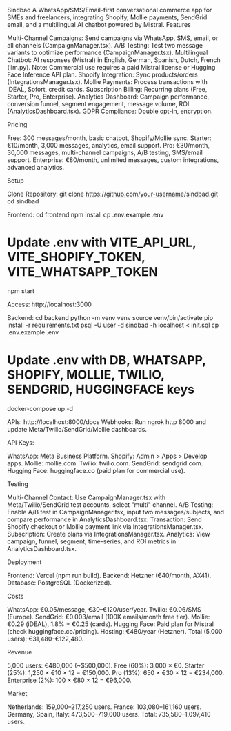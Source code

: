 Sindbad
A WhatsApp/SMS/Email-first conversational commerce app for SMEs and freelancers, integrating Shopify, Mollie payments, SendGrid email, and a multilingual AI chatbot powered by Mistral.
Features

Multi-Channel Campaigns: Send campaigns via WhatsApp, SMS, email, or all channels (CampaignManager.tsx).
A/B Testing: Test two message variants to optimize performance (CampaignManager.tsx).
Multilingual Chatbot: AI responses (Mistral) in English, German, Spanish, Dutch, French (llm.py). Note: Commercial use requires a paid Mistral license or Hugging Face Inference API plan.
Shopify Integration: Sync products/orders (IntegrationsManager.tsx).
Mollie Payments: Process transactions with iDEAL, Sofort, credit cards.
Subscription Billing: Recurring plans (Free, Starter, Pro, Enterprise).
Analytics Dashboard: Campaign performance, conversion funnel, segment engagement, message volume, ROI (AnalyticsDashboard.tsx).
GDPR Compliance: Double opt-in, encryption.

Pricing

Free: 300 messages/month, basic chatbot, Shopify/Mollie sync.
Starter: €10/month, 3,000 messages, analytics, email support.
Pro: €30/month, 30,000 messages, multi-channel campaigns, A/B testing, SMS/email support.
Enterprise: €80/month, unlimited messages, custom integrations, advanced analytics.

Setup

Clone Repository:
git clone https://github.com/your-username/sindbad.git
cd sindbad


Frontend:
cd frontend
npm install
cp .env.example .env
# Update .env with VITE_API_URL, VITE_SHOPIFY_TOKEN, VITE_WHATSAPP_TOKEN
npm start


Access: http://localhost:3000


Backend:
cd backend
python -m venv venv
source venv/bin/activate
pip install -r requirements.txt
psql -U user -d sindbad -h localhost < init.sql
cp .env.example .env
# Update .env with DB, WHATSAPP, SHOPIFY, MOLLIE, TWILIO, SENDGRID, HUGGINGFACE keys
docker-compose up -d


APIs: http://localhost:8000/docs
Webhooks: Run ngrok http 8000 and update Meta/Twilio/SendGrid/Mollie dashboards.


API Keys:

WhatsApp: Meta Business Platform.
Shopify: Admin > Apps > Develop apps.
Mollie: mollie.com.
Twilio: twilio.com.
SendGrid: sendgrid.com.
Hugging Face: huggingface.co (paid plan for commercial use).



Testing

Multi-Channel Contact: Use CampaignManager.tsx with Meta/Twilio/SendGrid test accounts, select "multi" channel.
A/B Testing: Enable A/B test in CampaignManager.tsx, input two messages/subjects, and compare performance in AnalyticsDashboard.tsx.
Transaction: Send Shopify checkout or Mollie payment link via IntegrationsManager.tsx.
Subscription: Create plans via IntegrationsManager.tsx.
Analytics: View campaign, funnel, segment, time-series, and ROI metrics in AnalyticsDashboard.tsx.

Deployment

Frontend: Vercel (npm run build).
Backend: Hetzner (€40/month, AX41).
Database: PostgreSQL (Dockerized).

Costs

WhatsApp: €0.05/message, €30–€120/user/year.
Twilio: €0.06/SMS (Europe).
SendGrid: €0.003/email (100K emails/month free tier).
Mollie: €0.29 (iDEAL), 1.8% + €0.25 (cards).
Hugging Face: Paid plan for Mistral (check huggingface.co/pricing).
Hosting: €480/year (Hetzner).
Total (5,000 users): €31,480–€122,480.

Revenue

5,000 users: €480,000 (~$500,000).
Free (60%): 3,000 × €0.
Starter (25%): 1,250 × €10 × 12 = €150,000.
Pro (13%): 650 × €30 × 12 = €234,000.
Enterprise (2%): 100 × €80 × 12 = €96,000.



Market

Netherlands: 159,000–217,250 users.
France: 103,080–161,160 users.
Germany, Spain, Italy: 473,500–719,000 users.
Total: 735,580–1,097,410 users.

